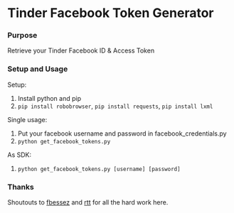 # Tinder Facebook Token Generator

### Purpose

Retrieve your Tinder Facebook ID & Access Token

### Setup and Usage

Setup:

1. Install python and pip
2. `pip install robobrowser`, `pip install requests`, `pip install lxml`

Single usage:

1. Put your facebook username and password in facebook_credentials.py
2. `python get_facebook_tokens.py`

As SDK:
1. `python get_facebook_tokens.py [username] [password]`

### Thanks

Shoutouts to [fbessez](https://github.com/fbessez/Tinder) and [rtt](https://gist.github.com/rtt/10403467#file-tinder-api-documentation-md) for all the hard work here.
